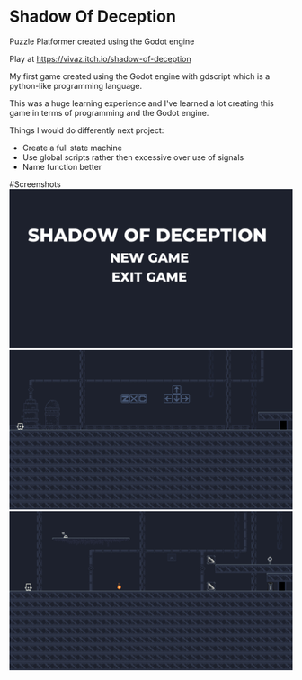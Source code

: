 # Shadow Of Deception
Puzzle Platformer created using the Godot engine

Play at https://vivaz.itch.io/shadow-of-deception

My first game created using the Godot engine with gdscript which is a python-like programming language.

This was a huge learning experience and I've learned a lot creating this game in terms of programming and the Godot engine.

Things I would do differently next project:
- Create a full state machine
- Use global scripts rather then excessive over use of signals
- Name function better

#Screenshots
![](screenshots/0.png)
![](screenshots/1.png)
![](screenshots/2.png)
